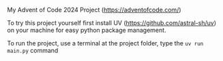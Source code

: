 
My Advent of Code 2024 Project (https://adventofcode.com/)

To try this project yourself first install UV (https://github.com/astral-sh/uv) on your machine for easy python package management.

To run the project, use a terminal at the project folder, type the `uv run main.py` command






